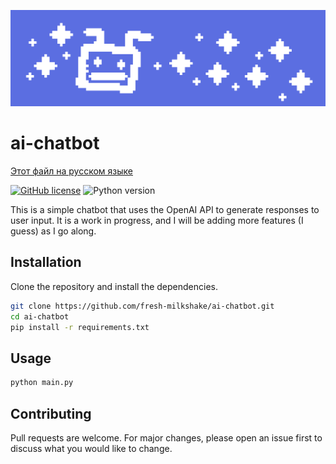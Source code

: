 ![ai-chatbot](images/Sprite-0003.png)

# ai-chatbot

[Этот файл на русском языке](README.ru.md)

[![GitHub license](https://img.shields.io/github/license/immacool/ai-chatbot)](https://github.com/immacool/ai-chatbot/blob/master/LICENSE)
![Python version](https://img.shields.io/badge/python-v3.10%20%7C%20v3.11-blue)

This is a simple chatbot that uses the OpenAI API to generate responses to user input. It is a work in progress, and I will be adding more features (I guess) as I go along.

## Installation

Clone the repository and install the dependencies.

```bash
git clone https://github.com/fresh-milkshake/ai-chatbot.git
cd ai-chatbot
pip install -r requirements.txt
```

## Usage

```bash
python main.py
```

## Contributing

Pull requests are welcome. For major changes, please open an issue first to discuss what you would like to change.
